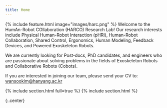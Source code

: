 ```yaml
---
title: Home
---
```


{% include feature.html image="images/harc.png" %}
Welcome to the HumAn-Robot COllaboration (HARCO) Research Lab! Our research interests include Physical Human-Robot Interaction (pHRI), Human-Robot Collaboration, Shared Control, Ergonomics, Human Modeling, Feedback Devices, and Powered Exoskeleton Robots.

We are currently looking for Post-docs, PhD candidates, and engineers who are passionate about solving problems in the fields of Exoskeleton Robots and Collaborative Robots (Cobots).

If you are interested in joining our team, please send your CV to:
<a href='mailto:wansookim@hanyang.ac.kr'>wansookim@hanyang.ac.kr</a>

{% include section.html full=true %}
{% include section.html %}

{:.center}


